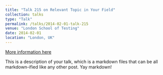 ```yaml
---
title: "Talk 215 on Relevant Topic in Your Field"
collection: talks
type: "Talk"
permalink: /talks/2014-02-01-talk-215
venue: "London School of Testing"
date: 2014-02-01
location: "London, UK"
---
```


[More information here](http://example2.com)

This is a description of your talk, which is a markdown files that can be all markdown-ified like any other post. Yay markdown!

